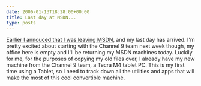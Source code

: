 ```yaml
---
date: 2006-01-13T18:28:00+00:00
title: Last day at MSDN...
type: posts
---
```

[Earlier I annouced that I was leaving MSDN](https://blogs.duncanmackenzie.net/duncanma/archive/2005/12/17/3412.aspx), and my last day has arrived. I'm pretty excited about starting with the Channel 9 team next week though, my office here is empty and I'll be returning my MSDN machines today. Luckily for me, for the purposes of copying my old files over, I already have my new machine from the Channel 9 team, a Tecra M4 tablet PC. This is my first time using a Tablet, so I need to track down all the utilities and apps that will make the most of this cool convertible machine.
